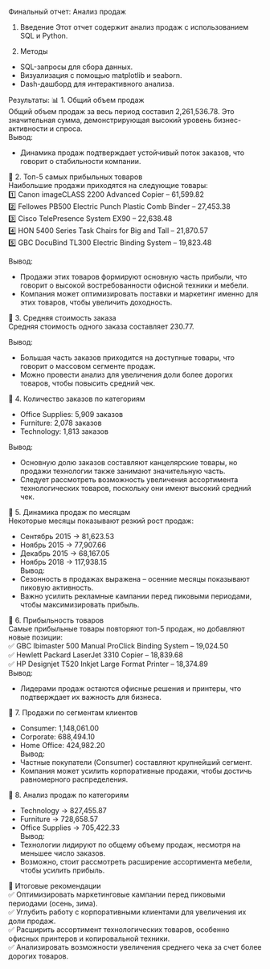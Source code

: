 Финальный отчет: Анализ продаж
1. Введение
Этот отчет содержит анализ продаж с использованием SQL и Python.

2. Методы
- SQL-запросы для сбора данных.
- Визуализация с помощью matplotlib и seaborn.
- Dash-дашборд для интерактивного анализа.

Результаты:
 📊 1. Общий объем продаж  
Общий объем продаж за весь период составил 2,261,536.78. Это значительная сумма, демонстрирующая высокий уровень бизнес-активности и спроса.  
Вывод:  
- Динамика продаж подтверждает устойчивый поток заказов, что говорит о стабильности компании.  

 📌 2. Топ-5 самых прибыльных товаров  
Наибольшие продажи приходятся на следующие товары:  
1️⃣ Canon imageCLASS 2200 Advanced Copier – 61,599.82  
2️⃣ Fellowes PB500 Electric Punch Plastic Comb Binder – 27,453.38  
3️⃣ Cisco TelePresence System EX90 – 22,638.48  
4️⃣ HON 5400 Series Task Chairs for Big and Tall – 21,870.57  
5️⃣ GBC DocuBind TL300 Electric Binding System – 19,823.48  

Вывод:  
- Продажи этих товаров формируют основную часть прибыли, что говорит о высокой востребованности офисной техники и мебели.  
- Компания может оптимизировать поставки и маркетинг именно для этих товаров, чтобы увеличить доходность.  

 📌 3. Средняя стоимость заказа  
Средняя стоимость одного заказа составляет 230.77.  

Вывод:  
- Большая часть заказов приходится на доступные товары, что говорит о массовом сегменте продаж.  
- Можно провести анализ для увеличения доли более дорогих товаров, чтобы повысить средний чек.  

 📌 4. Количество заказов по категориям  
- Office Supplies: 5,909 заказов  
- Furniture: 2,078 заказов  
- Technology: 1,813 заказов  

 Вывод:  
- Основную долю заказов составляют канцелярские товары, но продажи технологии также занимают значительную часть.  
- Следует рассмотреть возможность увеличения ассортимента технологических товаров, поскольку они имеют высокий средний чек.  

 📌 5. Динамика продаж по месяцам  
Некоторые месяцы показывают резкий рост продаж:  
- Сентябрь 2015 → 81,623.53  
- Ноябрь 2015 → 77,907.66  
- Декабрь 2015 → 68,167.05  
- Ноябрь 2018 → 117,938.15  
Вывод:  
- Сезонность в продажах выражена – осенние месяцы показывают пиковую активность.  
- Важно усилить рекламные кампании перед пиковыми периодами, чтобы максимизировать прибыль.  

 📌 6. Прибыльность товаров  
Самые прибыльные товары повторяют топ-5 продаж, но добавляют новые позиции:  
✅ GBC Ibimaster 500 Manual ProClick Binding System – 19,024.50  
✅ Hewlett Packard LaserJet 3310 Copier – 18,839.68  
✅ HP Designjet T520 Inkjet Large Format Printer – 18,374.89  
 Вывод:  
- Лидерами продаж остаются офисные решения и принтеры, что подтверждает их важность для бизнеса.  

 📌 7. Продажи по сегментам клиентов  
- Consumer: 1,148,061.00  
- Corporate: 688,494.10  
- Home Office: 424,982.20  
Вывод:  
- Частные покупатели (Consumer) составляют крупнейший сегмент.  
- Компания может усилить корпоративные продажи, чтобы достичь равномерного распределения.  

 📌 8. Анализ продаж по категориям  
- Technology → 827,455.87  
- Furniture → 728,658.57  
- Office Supplies → 705,422.33  
 Вывод:  
- Технологии лидируют по общему объему продаж, несмотря на меньшее число заказов.  
- Возможно, стоит рассмотреть расширение ассортимента мебели, чтобы усилить прибыль.  

 📌 Итоговые рекомендации  
✅ Оптимизировать маркетинговые кампании перед пиковыми периодами (осень, зима).  
✅ Углубить работу с корпоративными клиентами для увеличения их доли продаж.  
✅ Расширить ассортимент технологических товаров, особенно офисных принтеров и копировальной техники.  
✅ Анализировать возможности увеличения среднего чека за счет более дорогих товаров.  



